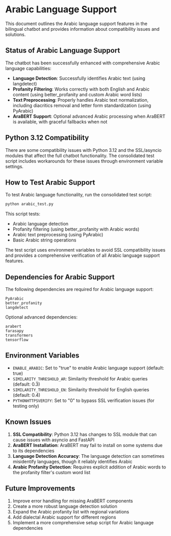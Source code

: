 # Arabic Language Support

This document outlines the Arabic language support features in the bilingual chatbot and provides information about compatibility issues and solutions.

## Status of Arabic Language Support

The chatbot has been successfully enhanced with comprehensive Arabic language capabilities:

- **Language Detection**: Successfully identifies Arabic text (using langdetect)
- **Profanity Filtering**: Works correctly with both English and Arabic content (using better_profanity and custom Arabic word lists)
- **Text Preprocessing**: Properly handles Arabic text normalization, including diacritics removal and letter form standardization (using PyArabic)
- **AraBERT Support**: Optional advanced Arabic processing when AraBERT is available, with graceful fallbacks when not

## Python 3.12 Compatibility

There are some compatibility issues with Python 3.12 and the SSL/asyncio modules that affect the full chatbot functionality. The consolidated test script includes workarounds for these issues through environment variable settings.

## How to Test Arabic Support

To test Arabic language functionality, run the consolidated test script:

```bash
python arabic_test.py
```

This script tests:
- Arabic language detection
- Profanity filtering (using better_profanity with Arabic words)
- Arabic text preprocessing (using PyArabic)
- Basic Arabic string operations

The test script uses environment variables to avoid SSL compatibility issues and provides a comprehensive verification of all Arabic language support features.

## Dependencies for Arabic Support

The following dependencies are required for Arabic language support:

```
PyArabic
better_profanity
langdetect
```

Optional advanced dependencies:
```
arabert
farasapy
transformers
tensorflow
```

## Environment Variables

- `ENABLE_ARABIC`: Set to "true" to enable Arabic language support (default: true)
- `SIMILARITY_THRESHOLD_AR`: Similarity threshold for Arabic queries (default: 0.3)
- `SIMILARITY_THRESHOLD_EN`: Similarity threshold for English queries (default: 0.4)
- `PYTHONHTTPSVERIFY`: Set to "0" to bypass SSL verification issues (for testing only)

## Known Issues

1. **SSL Compatibility**: Python 3.12 has changes to SSL module that can cause issues with asyncio and FastAPI
2. **AraBERT Installation**: AraBERT may fail to install on some systems due to its dependencies
3. **Language Detection Accuracy**: The language detection can sometimes misidentify languages, though it reliably identifies Arabic
4. **Arabic Profanity Detection**: Requires explicit addition of Arabic words to the profanity filter's custom word list

## Future Improvements

1. Improve error handling for missing AraBERT components
2. Create a more robust language detection solution
3. Expand the Arabic profanity list with regional variations
4. Add dialectal Arabic support for different regions
5. Implement a more comprehensive setup script for Arabic language dependencies 